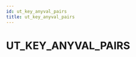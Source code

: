 ```yaml
---
id: ut_key_anyval_pairs
title: ut_key_anyval_pairs
---
```


# UT_KEY_ANYVAL_PAIRS


















 
